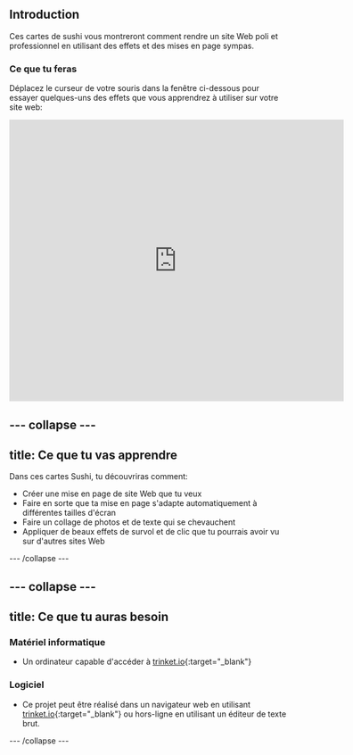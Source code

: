 ## Introduction

Ces cartes de sushi vous montreront comment rendre un site Web poli et professionnel en utilisant des effets et des mises en page sympas.

### Ce que tu feras

Déplacez le curseur de votre souris dans la fenêtre ci-dessous pour essayer quelques-uns des effets que vous apprendrez à utiliser sur votre site web:

<div class="trinket">
  <iframe src="https://trinket.io/embed/html/87b52dce6f?outputOnly=true&start=result" width="600" height="505" frameborder="0" marginwidth="0" marginheight="0" allowfullscreen>
  </iframe>
  <!-- <img src="images/magazine-final.png"> -->
</div>

--- collapse ---
---
title: Ce que tu vas apprendre
---

Dans ces cartes Sushi, tu découvriras comment:

+ Créer une mise en page de site Web que tu veux
+ Faire en sorte que ta mise en page s'adapte automatiquement à différentes tailles d'écran
+ Faire un collage de photos et de texte qui se chevauchent
+ Appliquer de beaux effets de survol et de clic que tu pourrais avoir vu sur d'autres sites Web

--- /collapse ---

--- collapse ---
---
title: Ce que tu auras besoin
---

### Matériel informatique

+ Un ordinateur capable d'accéder à [trinket.io](https://trinket.io){:target="_blank"}

### Logiciel

+ Ce projet peut être réalisé dans un navigateur web en utilisant [trinket.io](https://trinket.io){:target="_blank"} ou hors-ligne en utilisant un éditeur de texte brut.

--- /collapse ---